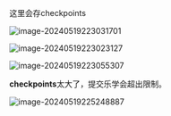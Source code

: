 这里会存checkpoints



![image-20240519223031701](https://navinvue.oss-cn-beijing.aliyuncs.com/202405192230483.png)

![image-20240519223023127](https://navinvue.oss-cn-beijing.aliyuncs.com/202405192230168.png)

![image-20240519223055307](https://navinvue.oss-cn-beijing.aliyuncs.com/202405192230336.png)

**checkpoints**太大了，提交乐学会超出限制。

![image-20240519225248887](https://navinvue.oss-cn-beijing.aliyuncs.com/202405192252942.png)
